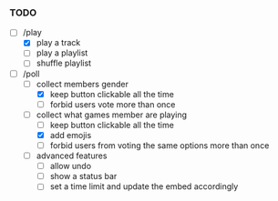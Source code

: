 ### TODO

- [ ] /play
  - [x] play a track
  - [ ] play a playlist
  - [ ] shuffle playlist
- [ ] /poll
  - [ ] collect members gender
    - [x] keep button clickable all the time
    - [ ] forbid users vote more than once
  - [ ] collect what games member are playing
    - [ ] keep button clickable all the time
    - [x] add emojis
    - [ ] forbid users from voting the same options more than once
  - [ ] advanced features
    - [ ] allow undo
    - [ ] show a status bar
    - [ ] set a time limit and update the embed accordingly
